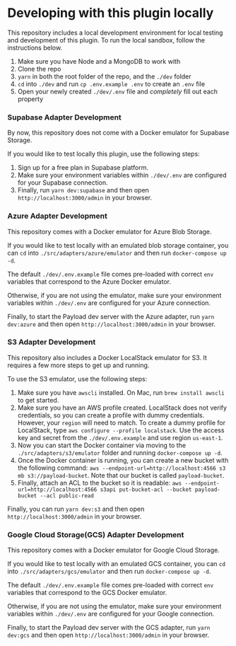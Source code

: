 # Developing with this plugin locally

This repository includes a local development environment for local testing and development of this plugin. To run the local sandbox, follow the instructions below.

1. Make sure you have Node and a MongoDB to work with
1. Clone the repo
1. `yarn` in both the root folder of the repo, and the `./dev` folder
1. `cd` into `./dev` and run `cp .env.example .env` to create an `.env` file
1. Open your newly created `./dev/.env` file and _completely_ fill out each property

### Supabase Adapter Development

By now, this repository does not come with a Docker emulator for Supabase Storage.

If you would like to test locally this plugin, use the following steps:

1. Sign up for a free plan in Supabase platform.
1. Make sure your environment variables within `./dev/.env` are configured for your Supabase connection.
1. Finally, run `yarn dev:supabase` and then open `http://localhost:3000/admin` in your browser.

### Azure Adapter Development

This repository comes with a Docker emulator for Azure Blob Storage.

If you would like to test locally with an emulated blob storage container, you can `cd` into `./src/adapters/azure/emulator` and then run `docker-compose up -d`.

The default `./dev/.env.example` file comes pre-loaded with correct `env` variables that correspond to the Azure Docker emulator.

Otherwise, if you are not using the emulator, make sure your environment variables within `./dev/.env` are configured for your Azure connection.

Finally, to start the Payload dev server with the Azure adapter, run `yarn dev:azure` and then open `http://localhost:3000/admin` in your browser.

### S3 Adapter Development

This repository also includes a Docker LocalStack emulator for S3. It requires a few more steps to get up and running.

To use the S3 emulator, use the following steps:

1. Make sure you have `awscli` installed. On Mac, run `brew install awscli` to get started.
1. Make sure you have an AWS profile created. LocalStack does not verify credentials, so you can create a profile with dummy credentials. However, your `region` will need to match. To create a dummy profile for LocalStack, type `aws configure --profile localstack`. Use the access key and secret from the `./dev/.env.example` and use region `us-east-1`.
1. Now you can start the Docker container via moving to the `./src/adapters/s3/emulator` folder and running `docker-compose up -d`.
1. Once the Docker container is running, you can create a new bucket with the following command: `aws --endpoint-url=http://localhost:4566 s3 mb s3://payload-bucket`. Note that our bucket is called `payload-bucket`.
1. Finally, attach an ACL to the bucket so it is readable: `aws --endpoint-url=http://localhost:4566 s3api put-bucket-acl --bucket payload-bucket --acl public-read`

Finally, you can run `yarn dev:s3` and then open `http://localhost:3000/admin` in your browser.

### Google Cloud Storage(GCS) Adapter Development

This repository comes with a Docker emulator for Google Cloud Storage.

If you would like to test locally with an emulated GCS container, you can `cd` into `./src/adapters/gcs/emulator` and then run `docker-compose up -d`.

The default `./dev/.env.example` file comes pre-loaded with correct `env` variables that correspond to the GCS Docker emulator.

Otherwise, if you are not using the emulator, make sure your environment variables within `./dev/.env` are configured for your Google connection.

Finally, to start the Payload dev server with the GCS adapter, run `yarn dev:gcs` and then open `http://localhost:3000/admin` in your browser.
